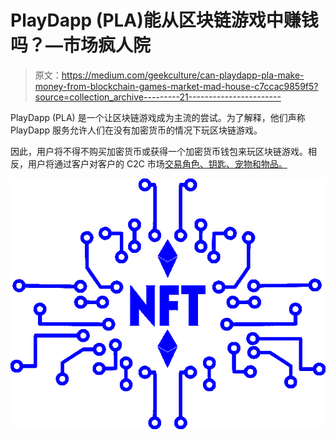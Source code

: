 # PlayDapp (PLA)能从区块链游戏中赚钱吗？—市场疯人院

> 原文：<https://medium.com/geekculture/can-playdapp-pla-make-money-from-blockchain-games-market-mad-house-c7ccac9859f5?source=collection_archive---------21----------------------->

PlayDapp (PLA) 是一个让区块链游戏成为主流的尝试。为了解释，他们声称 PlayDapp 服务允许人们在没有加密货币的情况下玩区块链游戏。

因此，用户将不得不购买加密货币或获得一个加密货币钱包来玩区块链游戏。相反，用户将通过客户对客户的 C2C 市场[交易角色、钥匙、宠物和物品。](https://www.investopedia.com/terms/c/ctoc.asp)

![](img/7c21decb4b6ef1da806a884a6ae30775.png)